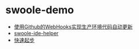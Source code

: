 # swoole-demo

* [使用Github的WebHooks实现生产环境代码自动更新](https://qq52o.me/2482.html)
* [swoole-ide-helper](https://github.com/wudi/swoole-ide-helper)
* [快速起步](/doc/quick-start.md)
